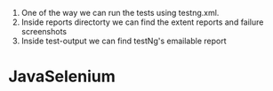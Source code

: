 1) One of the way we can run the tests using testng.xml.
2) Inside reports directorty we can find the extent reports and failure screenshots
3) Inside test-output we can find testNg's emailable report
# JavaSelenium
